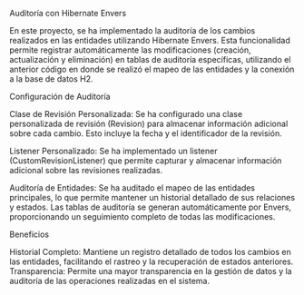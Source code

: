 Auditoría con Hibernate Envers

En este proyecto, se ha implementado la auditoría de los cambios realizados en las entidades utilizando Hibernate Envers. Esta funcionalidad permite registrar automáticamente las modificaciones (creación, actualización y eliminación) en tablas de auditoría específicas, utilizando el anterior código en donde se realizó el mapeo de las entidades y la conexión a la base de datos H2.

Configuración de Auditoría

  Clase de Revisión Personalizada: Se ha configurado una clase personalizada de revisión (Revision) para almacenar información adicional sobre cada cambio. Esto incluye la fecha y el identificador de la revisión.

  Listener Personalizado: Se ha implementado un listener (CustomRevisionListener) que permite capturar y almacenar información adicional sobre las revisiones realizadas.

  Auditoría de Entidades: Se ha auditado el mapeo de las entidades principales, lo que permite mantener un historial detallado de sus relaciones y estados. Las tablas de auditoría se generan automáticamente por Envers, proporcionando un seguimiento           completo de todas las modificaciones.

Beneficios

  Historial Completo: Mantiene un registro detallado de todos los cambios en las entidades, facilitando el rastreo y la recuperación de estados anteriores.
  Transparencia: Permite una mayor transparencia en la gestión de datos y la auditoría de las operaciones realizadas en el sistema.
